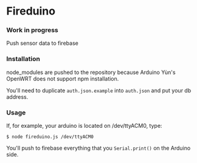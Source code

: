 # Fireduino

### Work in progress

Push sensor data to firebase

### Installation

node_modules are pushed to the repository because Arduino Yùn's OpenWRT does not support npm installation.

You'll need to duplicate `auth.json.example` into `auth.json` and put your db address.

### Usage

If, for example, your arduino is located on /dev/ttyACM0, type:
```
$ node fireduino.js /dev/ttyACM0
```

You'll push to firebase everything that you `Serial.print()` on the Arduino side.

